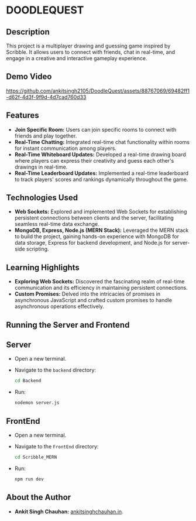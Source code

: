 # DOODLEQUEST

## Description
This project is a multiplayer drawing and guessing game inspired by Scribble. It allows users to connect with friends, chat in real-time, and engage in a creative and interactive gameplay experience.

## Demo Video

https://github.com/ankitsingh2105/DoodleQuest/assets/88767069/69482ff1-d62f-4d3f-9f9d-4d7cad760d33

## Features
- **Join Specific Room:** Users can join specific rooms to connect with friends and play together.
- **Real-Time Chatting:** Integrated real-time chat functionality within rooms for instant communication among players.
- **Real-Time Whiteboard Updates:** Developed a real-time drawing board where players can express their creativity and guess each other's drawings in real-time.
- **Real-Time Leaderboard Updates:** Implemented a real-time leaderboard to track players' scores and rankings dynamically throughout the game.

## Technologies Used
- **Web Sockets:** Explored and implemented Web Sockets for establishing persistent connections between clients and the server, facilitating seamless real-time data exchange.
- **MongoDB, Express, Node.js (MERN Stack):** Leveraged the MERN stack to build the project, gaining hands-on experience with MongoDB for data storage, Express for backend development, and Node.js for server-side scripting.

## Learning Highlights
- **Exploring Web Sockets:** Discovered the fascinating realm of real-time communication and its efficiency in maintaining persistent connections.
- **Custom Promises:** Delved into the intricacies of promises in asynchronous JavaScript and crafted custom promises to handle asynchronous operations effectively.

## Running the Server and Frontend

## Server
- Open a new terminal.

- Navigate to the `backend` directory:
   ```bash
   cd Backend

- Run:
   ```bash
   nodemon server.js

## FrontEnd
- Open a new terminal.

- Navigate to the `FrontEnd` directory:
   ```bash
   cd Scribble_MERN

- Run:
   ```bash
   npm run dev

## About the Author
- **Ankit Singh Chauhan:** [ankitsinghchauhan.in](https://ankitsinghchauhan.in).
